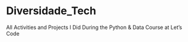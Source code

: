 # Diversidade_Tech
All Activities and Projects I Did During the Python &amp; Data Course at Let’s Code
